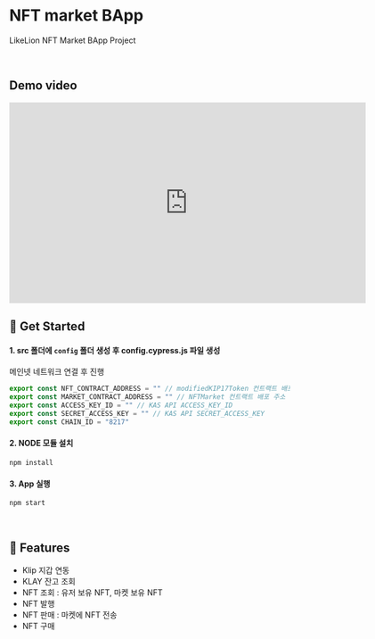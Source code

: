 # NFT market BApp

LikeLion NFT Market BApp Project

<br />

## Demo video

<iframe title="'NFT market BApp demo" width="640" height="360" src="https://play-tv.kakao.com/embed/player/cliplink/427309495?service=player_share" allowfullscreen frameborder="0" scrolling="no" allow="autoplay; fullscreen; encrypted-media"></iframe>

<br />

## 🎉 Get Started
#### 1. src 폴더에 `config` 폴더 생성 후 config.cypress.js 파일 생성
메인넷 네트워크 연결 후 진행

```js
export const NFT_CONTRACT_ADDRESS = "" // modifiedKIP17Token 컨트랙트 배포 주소
export const MARKET_CONTRACT_ADDRESS = "" // NFTMarket 컨트랙트 배포 주소
export const ACCESS_KEY_ID = "" // KAS API ACCESS_KEY_ID
export const SECRET_ACCESS_KEY = "" // KAS API SECRET_ACCESS_KEY
export const CHAIN_ID = "8217" 
```
#### 2. NODE 모듈 설치
```
npm install
```

#### 3. App 실행
```
npm start
```

<br />

## 🎨 Features

- Klip 지갑 연동
- KLAY 잔고 조회
- NFT 조회 : 유저 보유 NFT, 마켓 보유 NFT
- NFT 발행
- NFT 판매 : 마켓에 NFT 전송
- NFT 구매

